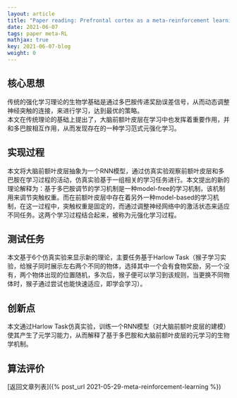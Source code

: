 ```yaml
---
layout: article
title: "Paper reading: Prefrontal cortex as a meta-reinforcement learning system"
date: 2021-06-07
tags: paper meta-RL
mathjax: true
key: 2021-06-07-blog
weight: 0
---
```

## 核心思想
传统的强化学习理论的生物学基础是通过多巴胺传递奖励误差信号，从而动态调整神经突触的连接，来进行学习，达到最优的策略。   
本文在传统理论的基础上提出了，大脑前额叶皮层在学习中也发挥着重要作用，并和多巴胺相互作用，从而发现存在的一种学习范式元强化学习。
## 实现过程
本文将大脑前额叶皮层抽象为一个RNN模型，通过仿真实验观察前额叶皮层和多巴胺在学习过程的活动，仿真实验基于一组相关的学习任务进行。本文提出的新的理论解释为：基于多巴胺调节的学习机制是一种model-free的学习机制，该机制用来调节突触权重。而在前额叶皮层中存在着另外一种model-based的学习机制，在这一过程中，突触权重是固定的，而通过调整神经网络中的激活状态来适应不同任务。这两个学习过程结合起来，被称为元强化学习过程。
## 测试任务
本文基于6个仿真实验来显示新的理论，主要任务基于Harlow Task（猴子学习实验，给猴子同时展示左右两个不同的物体，选择其中一个会有食物奖励，另一个没有，两个物体出现的位置随机，多次后，猴子便可以学习到该规则，当更换不同物体时，猴子通过尝试也能快速适应，即学会学习）。
## 创新点
本文通过Harlow Task仿真实验，训练一个RNN模型（对大脑前额叶皮层的建模）使其产生了元学习能力，从而解释了基于多巴胺和大脑前额叶皮层的元学习的生物学机制。
## 算法评价


[返回文章列表]({% post_url 2021-05-29-meta-reinforcement-learning %})